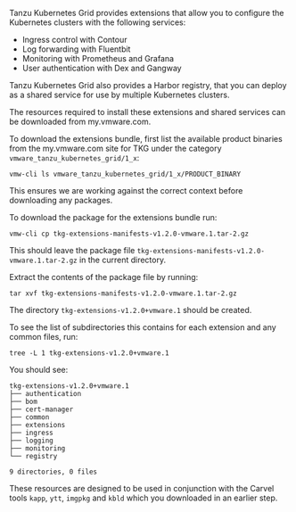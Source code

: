 Tanzu Kubernetes Grid provides extensions that allow you to configure the Kubernetes clusters with the following services:

* Ingress control with Contour
* Log forwarding with Fluentbit
* Monitoring with Prometheus and Grafana
* User authentication with Dex and Gangway

Tanzu Kubernetes Grid also provides a Harbor registry, that you can deploy as a shared service for use by multiple Kubernetes clusters.

The resources required to install these extensions and shared services can be downloaded from my.vmware.com.

To download the extensions bundle, first list the available product binaries from the my.vmware.com site for TKG under the category ``vmware_tanzu_kubernetes_grid/1_x``:

```execute-1
vmw-cli ls vmware_tanzu_kubernetes_grid/1_x/PRODUCT_BINARY
```

This ensures we are working against the correct context before downloading any packages.

To download the package for the extensions bundle run:

```execute-1
vmw-cli cp tkg-extensions-manifests-v1.2.0-vmware.1.tar-2.gz
```

This should leave the package file ``tkg-extensions-manifests-v1.2.0-vmware.1.tar-2.gz`` in the current directory.

Extract the contents of the package file by running:

```execute-1
tar xvf tkg-extensions-manifests-v1.2.0-vmware.1.tar-2.gz
```

The directory ``tkg-extensions-v1.2.0+vmware.1`` should be created.

To see the list of subdirectories this contains for each extension and any common files, run:

```execute-1
tree -L 1 tkg-extensions-v1.2.0+vmware.1
```

You should see:

```
tkg-extensions-v1.2.0+vmware.1
├── authentication
├── bom
├── cert-manager
├── common
├── extensions
├── ingress
├── logging
├── monitoring
└── registry

9 directories, 0 files
```

These resources are designed to be used in conjunction with the Carvel tools ``kapp``, ``ytt``, ``imgpkg`` and ``kbld`` which you downloaded in an earlier step.
